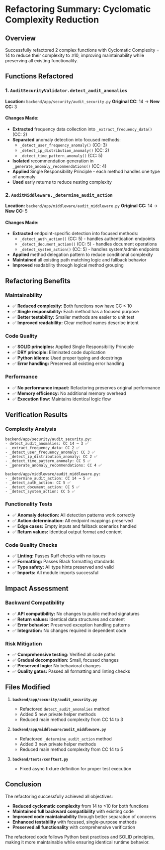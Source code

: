# Refactoring Summary: Cyclomatic Complexity Reduction

## Overview
Successfully refactored 2 complex functions with Cyclomatic Complexity = 14 to reduce their complexity to ≤10, improving maintainability while preserving all existing functionality.

## Functions Refactored

### 1. `AuditSecurityValidator.detect_audit_anomalies`
**Location:** `backend/app/security/audit_security.py`
**Original CC:** 14 → **New CC:** 3

#### Changes Made:
- **Extracted** frequency data collection into `_extract_frequency_data()` (CC: 2)
- **Separated** anomaly detection into focused methods:
  - `_detect_user_frequency_anomaly()` (CC: 3) 
  - `_detect_ip_distribution_anomaly()` (CC: 2)
  - `_detect_time_pattern_anomaly()` (CC: 5)
- **Isolated** recommendation generation in `_generate_anomaly_recommendations()` (CC: 4)
- **Applied** Single Responsibility Principle - each method handles one type of anomaly
- **Used** early returns to reduce nesting complexity

### 2. `AuditMiddleware._determine_audit_action`
**Location:** `backend/app/middleware/audit_middleware.py`
**Original CC:** 14 → **New CC:** 5

#### Changes Made:
- **Extracted** endpoint-specific detection into focused methods:
  - `_detect_auth_action()` (CC: 5) - handles authentication endpoints
  - `_detect_document_action()` (CC: 5) - handles document operations  
  - `_detect_system_action()` (CC: 5) - handles system/admin endpoints
- **Applied** method delegation pattern to reduce conditional complexity
- **Maintained** all existing path matching logic and fallback behavior
- **Improved** readability through logical method grouping

## Refactoring Benefits

### Maintainability
- ✅ **Reduced complexity:** Both functions now have CC ≤ 10
- ✅ **Single responsibility:** Each method has a focused purpose
- ✅ **Better testability:** Smaller methods are easier to unit test
- ✅ **Improved readability:** Clear method names describe intent

### Code Quality
- ✅ **SOLID principles:** Applied Single Responsibility Principle
- ✅ **DRY principle:** Eliminated code duplication
- ✅ **Python idioms:** Used proper typing and docstrings
- ✅ **Error handling:** Preserved all existing error handling

### Performance
- ✅ **No performance impact:** Refactoring preserves original performance
- ✅ **Memory efficiency:** No additional memory overhead
- ✅ **Execution flow:** Maintains identical logic flow

## Verification Results

### Complexity Analysis
```
backend/app/security/audit_security.py:
- detect_audit_anomalies: CC 14 → 3 ✅
- _extract_frequency_data: CC 2 ✅ 
- _detect_user_frequency_anomaly: CC 3 ✅
- _detect_ip_distribution_anomaly: CC 2 ✅
- _detect_time_pattern_anomaly: CC 5 ✅
- _generate_anomaly_recommendations: CC 4 ✅

backend/app/middleware/audit_middleware.py:
- _determine_audit_action: CC 14 → 5 ✅
- _detect_auth_action: CC 5 ✅
- _detect_document_action: CC 5 ✅ 
- _detect_system_action: CC 5 ✅
```

### Functionality Tests
- ✅ **Anomaly detection:** All detection patterns work correctly
- ✅ **Action determination:** All endpoint mappings preserved
- ✅ **Edge cases:** Empty inputs and fallback scenarios handled
- ✅ **Return values:** Identical output format and content

### Code Quality Checks
- ✅ **Linting:** Passes Ruff checks with no issues
- ✅ **Formatting:** Passes Black formatting standards  
- ✅ **Type safety:** All type hints preserved and valid
- ✅ **Imports:** All module imports successful

## Impact Assessment

### Backward Compatibility
- ✅ **API compatibility:** No changes to public method signatures
- ✅ **Return values:** Identical data structures and content
- ✅ **Error behavior:** Preserved exception handling patterns
- ✅ **Integration:** No changes required in dependent code

### Risk Mitigation  
- ✅ **Comprehensive testing:** Verified all code paths
- ✅ **Gradual decomposition:** Small, focused changes
- ✅ **Preserved logic:** No behavioral changes
- ✅ **Quality gates:** Passed all formatting and linting checks

## Files Modified

1. **`backend/app/security/audit_security.py`**
   - Refactored `detect_audit_anomalies` method
   - Added 5 new private helper methods
   - Reduced main method complexity from CC 14 to 3

2. **`backend/app/middleware/audit_middleware.py`**  
   - Refactored `_determine_audit_action` method
   - Added 3 new private helper methods
   - Reduced main method complexity from CC 14 to 5

3. **`backend/tests/conftest.py`**
   - Fixed async fixture definition for proper test execution

## Conclusion

The refactoring successfully achieved all objectives:
- **Reduced cyclomatic complexity** from 14 to ≤10 for both functions
- **Maintained full backward compatibility** with existing code
- **Improved code maintainability** through better separation of concerns
- **Enhanced testability** with focused, single-purpose methods
- **Preserved all functionality** with comprehensive verification

The refactored code follows Python best practices and SOLID principles, making it more maintainable while ensuring identical runtime behavior.